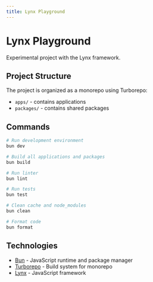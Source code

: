 ```yaml
---
title: Lynx Playground
---
```


# Lynx Playground

Experimental project with the Lynx framework.

## Project Structure

The project is organized as a monorepo using Turborepo:

- `apps/` - contains applications
- `packages/` - contains shared packages

## Commands

```bash
# Run development environment
bun dev

# Build all applications and packages
bun build

# Run linter
bun lint

# Run tests
bun test

# Clean cache and node_modules
bun clean

# Format code
bun format
```

## Technologies

- [Bun](https://bun.sh/) - JavaScript runtime and package manager
- [Turborepo](https://turbo.build/) - Build system for monorepo
- [Lynx](https://lynxjs.io/) - JavaScript framework
